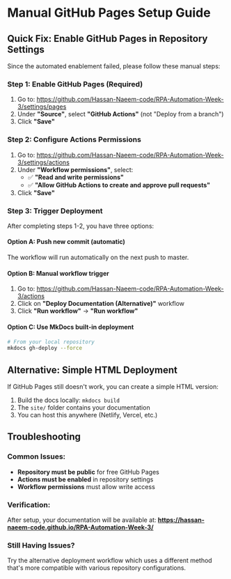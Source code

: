# Manual GitHub Pages Setup Guide

## Quick Fix: Enable GitHub Pages in Repository Settings

Since the automated enablement failed, please follow these manual steps:

### Step 1: Enable GitHub Pages (Required)
1. Go to: https://github.com/Hassan-Naeem-code/RPA-Automation-Week-3/settings/pages
2. Under **"Source"**, select **"GitHub Actions"** (not "Deploy from a branch")
3. Click **"Save"**

### Step 2: Configure Actions Permissions
1. Go to: https://github.com/Hassan-Naeem-code/RPA-Automation-Week-3/settings/actions
2. Under **"Workflow permissions"**, select:
   - ✅ **"Read and write permissions"**
   - ✅ **"Allow GitHub Actions to create and approve pull requests"**
3. Click **"Save"**

### Step 3: Trigger Deployment
After completing steps 1-2, you have three options:

#### Option A: Push new commit (automatic)
The workflow will run automatically on the next push to master.

#### Option B: Manual workflow trigger
1. Go to: https://github.com/Hassan-Naeem-code/RPA-Automation-Week-3/actions
2. Click on **"Deploy Documentation (Alternative)"** workflow
3. Click **"Run workflow"** → **"Run workflow"**

#### Option C: Use MkDocs built-in deployment
```bash
# From your local repository
mkdocs gh-deploy --force
```

## Alternative: Simple HTML Deployment

If GitHub Pages still doesn't work, you can create a simple HTML version:

1. Build the docs locally: `mkdocs build`
2. The `site/` folder contains your documentation
3. You can host this anywhere (Netlify, Vercel, etc.)

## Troubleshooting

### Common Issues:
- **Repository must be public** for free GitHub Pages
- **Actions must be enabled** in repository settings
- **Workflow permissions** must allow write access

### Verification:
After setup, your documentation will be available at:
**https://hassan-naeem-code.github.io/RPA-Automation-Week-3/**

### Still Having Issues?
Try the alternative deployment workflow which uses a different method that's more compatible with various repository configurations.
